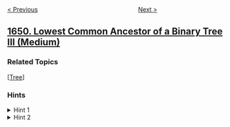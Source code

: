 <!--|This file generated by command(leetcode description); DO NOT EDIT.    |-->
<!--+----------------------------------------------------------------------+-->
<!--|@author    openset <openset.wang@gmail.com>                           |-->
<!--|@link      https://github.com/openset                                 |-->
<!--|@home      https://github.com/openset/leetcode                        |-->
<!--+----------------------------------------------------------------------+-->

[< Previous](../create-sorted-array-through-instructions "Create Sorted Array through Instructions")
　　　　　　　　　　　　　　　　
[Next >](../hopper-company-queries-iii "Hopper Company Queries III")

## [1650. Lowest Common Ancestor of a Binary Tree III (Medium)](https://leetcode.com/problems/lowest-common-ancestor-of-a-binary-tree-iii "二叉树的最近公共祖先 III")



### Related Topics
  [[Tree](../../tag/tree/README.md)]

### Hints
<details>
<summary>Hint 1</summary>
Store the path from p to the root.
</details>

<details>
<summary>Hint 2</summary>
Traverse the path from q to the root, the first common point of the two paths is the LCA.
</details>
